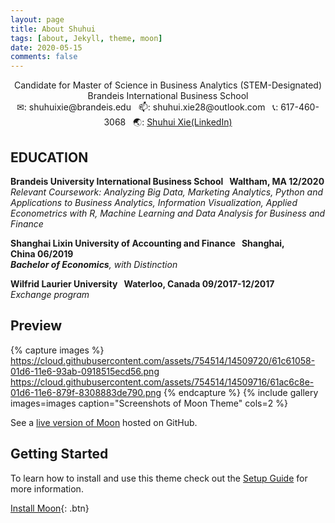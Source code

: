 ```yaml
---
layout: page
title: About Shuhui
tags: [about, Jekyll, theme, moon]
date: 2020-05-15
comments: false
---
```


<center>Candidate for Master of Science in Business Analytics (STEM-Designated)</center>
<center>Brandeis International Business School</center>

<center>✉: shuhuixie@brandeis.edu &nbsp; 📫: shuhui.xie28@outlook.com &nbsp; 📞: 617-460-3068 &nbsp; 🌏: <a href="www.linkedin.com/in/shuhui-xie">Shuhui Xie(LinkedIn)</a></center>

## EDUCATION
<p><b>Brandeis University International Business School&nbsp;&nbsp;&nbsp;Waltham, MA&nbsp;12/2020</b><br>
<i>Relevant Coursework: Analyzing Big Data, Marketing Analytics, Python and Applications to Business Analytics, 
Information Visualization, Applied Econometrics with R, Machine Learning and Data Analysis for Business and Finance</i></p>

<p><b>Shanghai Lixin University of Accounting and Finance&nbsp;&nbsp;&nbsp;Shanghai, China&nbsp;06/2019</b><br>
<i><b>Bachelor of Economics</b>, with Distinction</i></p>

<p><b>Wilfrid Laurier University&nbsp;&nbsp;&nbsp;Waterloo, Canada&nbsp;09/2017-12/2017</b><br>
<i>Exchange program</i></p>


## Preview

{% capture images %}
    https://cloud.githubusercontent.com/assets/754514/14509720/61c61058-01d6-11e6-93ab-0918515ecd56.png
    https://cloud.githubusercontent.com/assets/754514/14509716/61ac6c8e-01d6-11e6-879f-8308883de790.png
{% endcapture %}
{% include gallery images=images caption="Screenshots of Moon Theme" cols=2 %}

See a [live version of Moon](http://taylantatli.github.io/Moon) hosted on GitHub.

## Getting Started

To learn how to install and use this theme check out the [Setup Guide](http://taylantatli.me/Moon/moon-theme/) for more information.
      
[Install Moon](https://github.com/TaylanTatli/Moon){: .btn}
